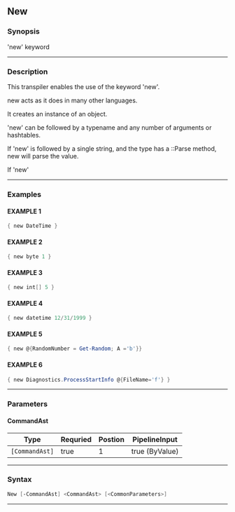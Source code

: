
New
---
### Synopsis
'new' keyword

---
### Description

This transpiler enables the use of the keyword 'new'.

new acts as it does in many other languages.  

It creates an instance of an object.

'new' can be followed by a typename and any number of arguments or hashtables.

If 'new' is followed by a single string, and the type has a ::Parse method, new will parse the value.

If 'new'

---
### Examples
#### EXAMPLE 1
```PowerShell
{ new DateTime }
```

#### EXAMPLE 2
```PowerShell
{ new byte 1 }
```

#### EXAMPLE 3
```PowerShell
{ new int[] 5 }
```

#### EXAMPLE 4
```PowerShell
{ new datetime 12/31/1999 }
```

#### EXAMPLE 5
```PowerShell
{ new @{RandomNumber = Get-Random; A ='b'}}
```

#### EXAMPLE 6
```PowerShell
{ new Diagnostics.ProcessStartInfo @{FileName='f'} }
```

---
### Parameters
#### **CommandAst**

|Type              |Requried|Postion|PipelineInput |
|------------------|--------|-------|--------------|
|```[CommandAst]```|true    |1      |true (ByValue)|
---
### Syntax
```PowerShell
New [-CommandAst] <CommandAst> [<CommonParameters>]
```
---


